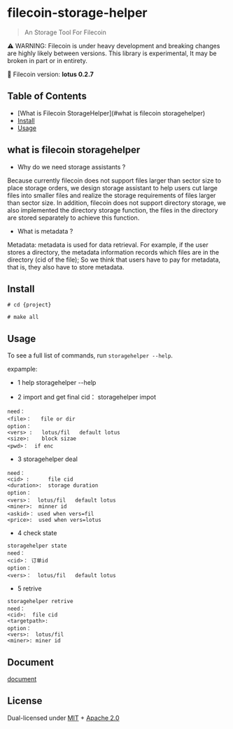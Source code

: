 # filecoin-storage-helper

> An Storage Tool For Filecoin

⚠️ WARNING: Filecoin is under heavy development and breaking changes are highly likely between versions. This library is experimental, It may be broken in part or in entirety.

🧩 Filecoin version: **lotus 0.2.7**



## Table of Contents

- [What is Filecoin StorageHelper](#what is filecoin storagehelper)
- [Install](#Install)
- [Usage](#Usage)

## what is filecoin storagehelper

- Why do we need storage assistants ?

Because currently filecoin does not support files larger than sector size to place storage orders, we design storage assistant to help users cut large files into smaller files and realize the storage requirements of files larger than sector size. In addition, filecoin does not support directory storage, we also implemented the directory storage function, the files in the directory are stored separately to achieve this function.

-  What is metadata ?

Metadata: metadata is used for data retrieval. For example, if the user stores a directory, the metadata information records which files are in the directory (cid of the file); So we think that users have to pay for metadata, that is, they also have to store metadata.

## Install

```shell
# cd {project}

# make all
```



## Usage

To see a full list of commands, run `storagehelper --help`.

expample:

- 1 help
storagehelper --help

- 2 import and get final cid： storagehelper impot
```
need： 
<file>：   file or dir
option：
<vers> :   lotus/fil   default lotus
<size>:    block sizae
<pwd>：  if enc
```

- 3 storagehelper deal
```
need：
<cid> :      file cid
<duration>:	 storage duration
option：
<vers>：  lotus/fil   default lotus
<miner>:  minner id
<askid>： used when vers=fil
<price>:  used when vers=lotus
```

- 4 check state
```
storagehelper state
need：
<cid>： 订单id
option：
<vers>：  lotus/fil   default lotus
```

- 5 retrive
```
storagehelper retrive
need：
<cid>:  file cid
<targetpath>:  
option：
<vers>:  lotus/fil 
<miner>: miner id
```

## Document
[document](/doc/Readme.md)

## License

Dual-licensed under [MIT](https://github.com/arsyun/filecoin-storage-helper/blob/master/LICENSE-MIT) + [Apache 2.0](https://github.com/arsyun/filecoin-storage-helper/blob/master/LICENSE-APACHE)
